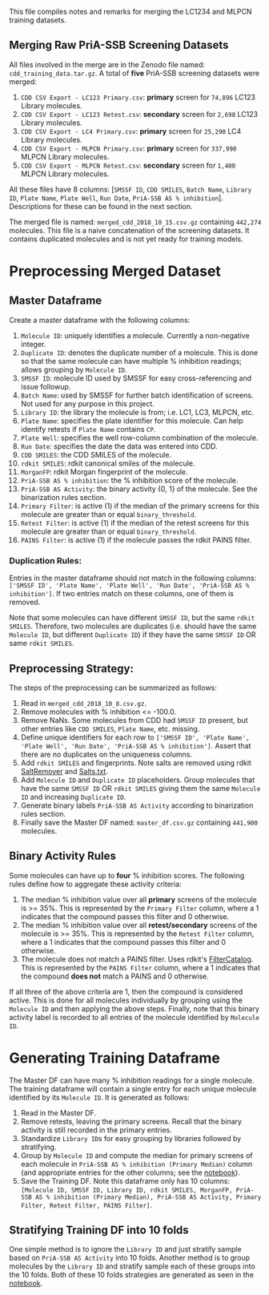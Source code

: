 This file compiles notes and remarks for merging the LC1234 and MLPCN training datasets.

## Merging Raw PriA-SSB Screening Datasets
All files involved in the merge are in the Zenodo file named: `cdd_training_data.tar.gz`.
A total of **five** PriA-SSB screening datasets were merged:

1. `CDD CSV Export - LC123 Primary.csv`: **primary** screen for `74,896` LC123 Library molecules.
2. `CDD CSV Export - LC123 Retest.csv`: **secondary** screen for `2,698` LC123 Library molecules.
3. `CDD CSV Export - LC4 Primary.csv`: **primary** screen for `25,290` LC4 Library molecules.
4. `CDD CSV Export - MLPCN Primary.csv`: **primary** screen for `337,990` MLPCN Library molecules.
5. `CDD CSV Export - MLPCN Retest.csv`: **secondary** screen for `1,400` MLPCN Library molecules.

All these files have 8 columns: [`SMSSF ID`, `CDD SMILES`, `Batch Name`, `Library ID`, `Plate Name`, `Plate Well`, `Run Date`, `PriA-SSB AS % inhibition`].
Descriptions for these can be found in the next section.

The merged file is named: `merged_cdd_2018_10_15.csv.gz` containing `442,274` molecules.
This file is a naive concatenation of the screening datasets.
It contains duplicated molecules and is not yet ready for training models.

# Preprocessing Merged Dataset

## Master Dataframe 
Create a master dataframe with the following columns:

1. `Molecule ID`: uniquely identifies a molecule. Currently a non-negative integer.
2. `Duplicate ID`: denotes the duplicate number of a molecule. This is done so that the same molecule can have multiple % inhibition readings; allows grouping by `Molecule ID`.
3. `SMSSF ID`: molecule ID used by SMSSF for easy cross-referencing and issue followup.
4. `Batch Name`: used by SMSSF for further batch identification of screens. Not used for any purpose in this project. 
5. `Library ID`: the library the molecule is from; i.e. LC1, LC3, MLPCN, etc.
6. `Plate Name`: specifies the plate identifier for this molecule. Can help identify retests if `Plate Name` contains `CP`.
7. `Plate Well`: specifies the well row-column combination of the molecule.
8. `Run Date`: specifies the date the data was entered into CDD.
9. `CDD SMILES`: the CDD SMILES of the molecule.
10. `rdkit SMILES`: rdkit canonical smiles of the molecule.
11. `MorganFP`: rdkit Morgan fingerprint of the molecule.
12. `PriA-SSB AS % inhibition`: the % inhibition score of the molecule.
13. `PriA-SSB AS Activity`: the binary activity {0, 1} of the molecule. See the binarization rules section.
14. `Primary Filter`: is active (1) if the median of the primary screens for this molecule are greater than or equal `binary_threshold`.
15. `Retest Filter`: is active (1) if the median of the retest screens for this molecule are greater than or equal `binary_threshold`.
16. `PAINS Filter`: is active (1) if the molecule passes the rdkit PAINS filter.

### Duplication Rules:
Entries in the master dataframe should not match in the following columns: `['SMSSF ID', 'Plate Name', 'Plate Well', 'Run Date', 'PriA-SSB AS % inhibition']`.
If two entries match on these columns, one of them is removed. 

Note that some molecules can have different `SMSSF ID`, but the same `rdkit SMILES`.
Therefore, two molecules are duplicates (i.e. should have the same `Molecule ID`, but different `Duplicate ID`) if they have the same `SMSSF ID` OR same `rdkit SMILES`.

## Preprocessing Strategy:
The steps of the preprocessing can be summarized as follows:

1. Read in `merged_cdd_2018_10_8.csv.gz`.
2. Remove molecules with % inhibition <= -100.0.
3. Remove NaNs. Some molecules from CDD had `SMSSF ID` present, but other entries like `CDD SMILES`, `Plate Name`, etc. missing.
4. Define unique identifiers for each row to  `['SMSSF ID', 'Plate Name', 'Plate Well', 'Run Date', 'PriA-SSB AS % inhibition']`. Assert that there are no duplicates on the uniqueness columns.
5. Add `rdkit SMILES` and fingerprints. Note salts are removed using rdkit [SaltRemover](https://www.rdkit.org/docs/source/rdkit.Chem.SaltRemover.html) and [Salts.txt](https://github.com/rdkit/rdkit/blob/master/Data/Salts.txt).
6. Add `Molecule ID` and `Duplicate ID` placeholders. Group molecules that have the same `SMSSF ID` OR `rdkit SMILES` giving them the same `Molecule ID` and increasing `Duplicate ID`.
7. Generate binary labels `PriA-SSB AS Activity` according to binarization rules section.
8. Finally save the Master DF named: `master_df.csv.gz` containing `441,900` molecules.

## Binary Activity Rules
Some molecules can have up to **four** % inhibition scores.
The following rules define how to aggregate these activity criteria:

1. The median % inhibition value over all **primary** screens of the molecule is >= 35%. This is represented by the `Primary Filter` column, where a 1 indicates that the compound passes this filter and 0 otherwise.
2. The median % inhibition value over all **retest/secondary** screens of the molecule is >= 35%. This is represented by the `Retest Filter` column, where a 1 indicates that the compound passes this filter and 0 otherwise.
3. The molecule does not match a PAINS filter. Uses rdkit's [FilterCatalog](https://github.com/rdkit/rdkit/pull/536). This is represented by the `PAINS Filter` column, where a 1 indicates that the compound **does not** match a PAINS and 0 otherwise.

If all three of the above criteria are 1, then the compound is considered active.
This is done for all molecules individually by grouping using the `Molecule ID` and then applying the above steps.
Finally, note that this binary activity label is recorded to all entries of the molecule identified by `Molecule ID`. 

# Generating Training Dataframe
The Master DF can have many % inhibition readings for a single molecule.
The training dataframe will contain a single entry for each unique molecule identified by its `Molecule ID`.
It is generated as follows:

1. Read in the Master DF.
2. Remove retests, leaving the primary screens. Recall that the binary activity is still recorded in the primary entries.
3. Standardize `Library ID`s for easy grouping by libraries followed by stratifying.
4. Group by `Molecule ID` and compute the median for primary screens of each molecule in `PriA-SSB AS % inhibition (Primary Median)` column (and appropriate entries for the other columns; see the [notebook](Stratify%20Sample%20Master%20DF.ipynb)).
5. Save the Training DF. Note this dataframe only has 10 columns: `[Molecule ID, SMSSF ID, Library ID, rdkit SMILES, MorganFP, PriA-SSB AS % inhibition (Primary Median), PriA-SSB AS Activity, Primary Filter, Retest Filter, PAINS Filter]`.

## Stratifying Training DF into 10 folds
One simple method is to ignore the `Library ID` and just stratify sample based on `PriA-SSB AS Activity` into 10 folds.
Another method is to group molecules by the `Library ID` and stratify sample each of these groups into the 10 folds. 
Both of these 10 folds strategies are generated as seen in the [notebook](Stratify%20Sample%20Master%20DF.ipynb).
